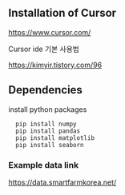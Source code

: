## Installation of Cursor

https://www.cursor.com/

Cursor ide 기본 사용법

https://kimyir.tistory.com/96

## Dependencies

install python packages

```
  pip install numpy
  pip install pandas
  pip install matplotlib
  pip install seaborn
```


### Example data link
https://data.smartfarmkorea.net/
